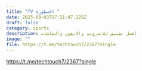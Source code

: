 ```yaml
---
title: "TV الاسطورة "
date: 2025-08-03T17:21:47.225Z
draft: false
category: sports
description: افضل تطبيق للاندرويد والايفون والشاشات
image: ""
file: https://t.me/techtouch7/2367?single
---
```

<https://t.me/techtouch7/2367?single>